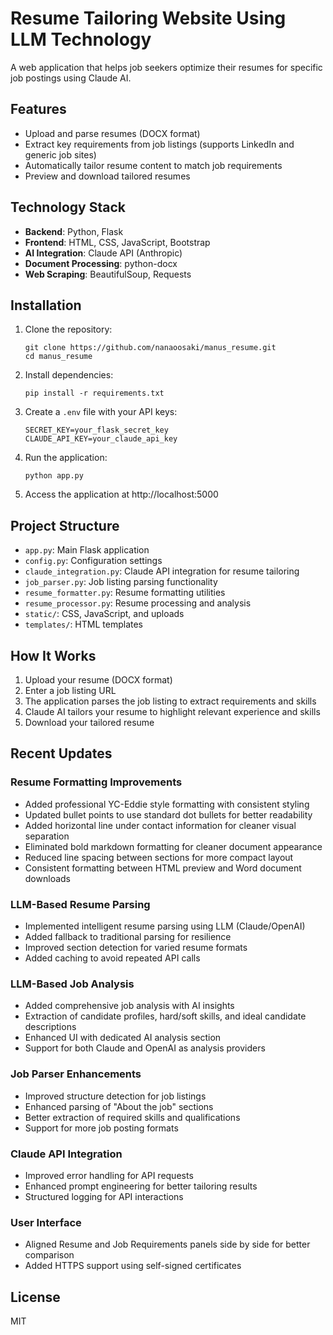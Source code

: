 # Resume Tailoring Website Using LLM Technology

A web application that helps job seekers optimize their resumes for specific job postings using Claude AI.

## Features

- Upload and parse resumes (DOCX format)
- Extract key requirements from job listings (supports LinkedIn and generic job sites)
- Automatically tailor resume content to match job requirements
- Preview and download tailored resumes

## Technology Stack

- **Backend**: Python, Flask
- **Frontend**: HTML, CSS, JavaScript, Bootstrap
- **AI Integration**: Claude API (Anthropic)
- **Document Processing**: python-docx
- **Web Scraping**: BeautifulSoup, Requests

## Installation

1. Clone the repository:
   ```
   git clone https://github.com/nanaoosaki/manus_resume.git
   cd manus_resume
   ```

2. Install dependencies:
   ```
   pip install -r requirements.txt
   ```

3. Create a `.env` file with your API keys:
   ```
   SECRET_KEY=your_flask_secret_key
   CLAUDE_API_KEY=your_claude_api_key
   ```

4. Run the application:
   ```
   python app.py
   ```

5. Access the application at http://localhost:5000

## Project Structure

- `app.py`: Main Flask application
- `config.py`: Configuration settings
- `claude_integration.py`: Claude API integration for resume tailoring
- `job_parser.py`: Job listing parsing functionality
- `resume_formatter.py`: Resume formatting utilities
- `resume_processor.py`: Resume processing and analysis
- `static/`: CSS, JavaScript, and uploads
- `templates/`: HTML templates

## How It Works

1. Upload your resume (DOCX format)
2. Enter a job listing URL
3. The application parses the job listing to extract requirements and skills
4. Claude AI tailors your resume to highlight relevant experience and skills
5. Download your tailored resume

## Recent Updates

### Resume Formatting Improvements
- Added professional YC-Eddie style formatting with consistent styling
- Updated bullet points to use standard dot bullets for better readability
- Added horizontal line under contact information for cleaner visual separation
- Eliminated bold markdown formatting for cleaner document appearance
- Reduced line spacing between sections for more compact layout
- Consistent formatting between HTML preview and Word document downloads

### LLM-Based Resume Parsing
- Implemented intelligent resume parsing using LLM (Claude/OpenAI)
- Added fallback to traditional parsing for resilience
- Improved section detection for varied resume formats
- Added caching to avoid repeated API calls

### LLM-Based Job Analysis
- Added comprehensive job analysis with AI insights
- Extraction of candidate profiles, hard/soft skills, and ideal candidate descriptions
- Enhanced UI with dedicated AI analysis section
- Support for both Claude and OpenAI as analysis providers

### Job Parser Enhancements
- Improved structure detection for job listings
- Enhanced parsing of "About the job" sections
- Better extraction of required skills and qualifications
- Support for more job posting formats

### Claude API Integration
- Improved error handling for API requests
- Enhanced prompt engineering for better tailoring results
- Structured logging for API interactions

### User Interface
- Aligned Resume and Job Requirements panels side by side for better comparison
- Added HTTPS support using self-signed certificates

## License

MIT 